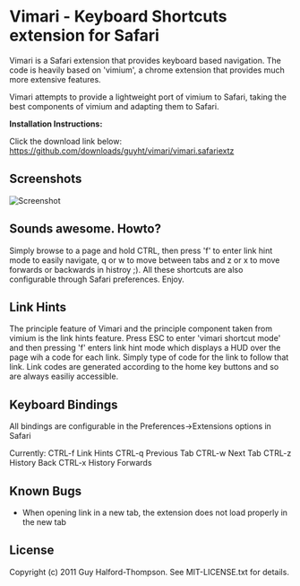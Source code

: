 Vimari - Keyboard Shortcuts extension for Safari
================================================

Vimari is a Safari extension that provides keyboard based navigation.  The code is heavily based on 'vimium', a chrome extension that provides much more extensive features.

Vimari attempts to provide a lightweight port of vimium to Safari, taking the best components of vimium and adapting them to Safari.

__Installation Instructions:__

Click the download link below:
	https://github.com/downloads/guyht/vimari/vimari.safariextz


Screenshots
-----------

![Screenshot](https://github.com/downloads/guyht/vimari/shot.png)


Sounds awesome.  Howto?
-----------------------

Simply browse to a page and hold CTRL, then press 'f' to enter link hint mode to easily navigate, q or w to move between tabs and z or x to move forwards or backwards in histroy ;).  All these shortcuts are also configurable through Safari preferences.  Enjoy.

Link Hints
----------

The principle feature of Vimari and the principle component taken from vimium is the link hints feature.  Press ESC to enter 'vimari shortcut mode' and then pressing 'f' enters link hint mode which displays a HUD over the page wih a code for each link.  Simply type of code for the link to follow that link.  Link codes are generated according to the home key buttons and so are always easiliy accessible.

Keyboard Bindings
-----------------

All bindings are configurable in the Preferences->Extensions options in Safari

Currently:
	CTRL-f	Link Hints
	CTRL-q 	Previous Tab
	CTRL-w	Next Tab
	CTRL-z	History Back
	CTRL-x	History Forwards


Known Bugs
----------

- When opening link in a new tab, the extension does not load properly in the new tab


License
-------
Copyright (c) 2011 Guy Halford-Thompson. See MIT-LICENSE.txt for details.
